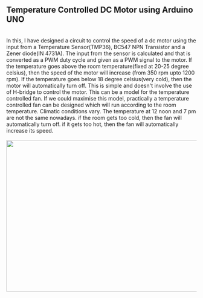 ## Temperature Controlled DC Motor using Arduino UNO
</br>
In this, I have designed a circuit to control the speed of a dc motor using the input from a Temperature Sensor(TMP36), BC547 NPN Transistor and a Zener diode(IN 4731A). The input from the sensor is calculated and that is converted as a PWM duty cycle and given as a PWM signal to the motor. If the temperature goes above the room temperature(fixed at 20-25 degree celsius), then the speed of the motor will increase (from 350 rpm upto 1200 rpm).  If the temperature goes below 18 degree celsius(very cold), then the motor will automatically turn off. This is simple and doesn't involve the use of H-bridge to control the motor. This can be a model for the temperature controlled fan. If we could maximise this model, practically a temperature controlled fan can be designed which will run according to the room temperature. Climatic conditions vary. The temperature at 12 noon and 7 pm are not the same nowadays. if the room gets too cold, then the fan will automatically turn off. if it gets too hot, then the fan will automatically increase its speed.
</br>
</br>
<img src="https://raw.githubusercontent.com/ma-sujithkumar/Temperature-controlled-dc-motor-using-arduino-tmp36/master/Circuitry.png" width=6000 height=400>
